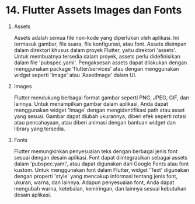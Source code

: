# 14. Flutter Assets Images dan Fonts

1. Assets

    Assets adalah semua file non-kode yang diperlukan oleh aplikasi. Ini termasuk gambar, file suara, file konfigurasi, atau font. Assets disimpan dalam direktori khusus dalam proyek Flutter, yaitu direktori 'assets'. Untuk membuatnya tersedia dalam proyek, assets perlu didefinisikan dalam file 'pubspec.yaml'. Pengaksesan assets dapat dilakukan dengan menggunakan package 'flutter/services' atau dengan menggunakan widget seperti 'Image' atau 'AssetImage' dalam UI.

2. Images

    Flutter mendukung berbagai format gambar seperti PNG, JPEG, GIF, dan lainnya. Untuk menampilkan gambar dalam aplikasi, Anda dapat menggunakan widget 'Image' dengan mengidentifikasi path atau asset yang sesuai. Gambar dapat diubah ukurannya, diberi efek seperti rotasi atau pencahayaan, atau diberi animasi dengan bantuan widget dan library yang tersedia.

3. Fonts

    Flutter memungkinkan penyesuaian teks dengan berbagai jenis font sesuai dengan desain aplikasi. Font dapat diintegrasikan sebagai assets dalam 'pubspec.yaml', atau dapat digunakan dari Google Fonts atau font kustom. Untuk menggunakan font dalam Flutter, widget 'Text' digunakan dengan properti 'style' yang mencakup informasi tentang jenis font, ukuran, warna, dan lainnya. Adapun penyesuaian font, Anda dapat mengubah warna, ketebalan, kemiringan, dan lainnya sesuai kebutuhan desain aplikasi.